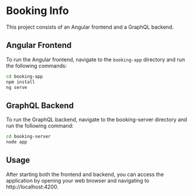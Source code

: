 # Booking Info

This project consists of an Angular frontend and a GraphQL backend.

## Angular Frontend

To run the Angular frontend, navigate to the `booking-app` directory and run the following commands:

```bash
cd booking-app
npm install
ng serve
```
## GraphQL Backend
To run the GraphQL backend, navigate to the booking-server directory and run the following command:

```bash
cd booking-server
node app
```

## Usage
After starting both the frontend and backend, you can access the application by opening your web browser and navigating to http://localhost:4200.
